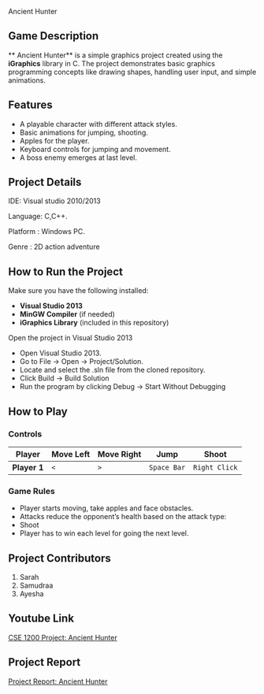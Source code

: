  Ancient Hunter

## Game Description

** Ancient Hunter** is a simple graphics project created using the **iGraphics** library in C. The project demonstrates basic graphics programming concepts like drawing shapes, handling user input, and simple animations.

## Features
- A playable character with different attack styles.
- Basic animations for jumping, shooting.
- Apples for the player.
- Keyboard controls for jumping and movement.
- A boss enemy emerges at last level.




## Project Details
IDE: Visual studio 2010/2013

Language: C,C++.

Platform : Windows PC.

Genre : 2D action adventure


## How to Run the Project

Make sure you have the following installed:
- **Visual Studio 2013**
- **MinGW Compiler** (if needed)
- **iGraphics Library** (included in this repository)


Open the project in Visual Studio 2013
- Open Visual Studio 2013.
- Go to File → Open → Project/Solution.
- Locate and select the .sln file from the cloned repository.
- Click Build → Build Solution
- Run the program by clicking Debug → Start Without Debugging


## How to Play

### **Controls**
| Player       | Move Left | Move Right | Jump       | Shoot | 
|-------------|----------|-----------|-----------|-------|
| **Player 1** | `<`      | `>`       | `Space Bar`       | `Right Click`   


### **Game Rules**

- Player starts moving, take apples and face obstacles.
- Attacks reduce the opponent’s health based on the attack type:
- Shoot
- Player has to win each level for going the next level.


## Project Contributors

1. Sarah
2. Samudraa
3. Ayesha


## Youtube Link
[CSE 1200 Project:  Ancient Hunter](https://www.youtube.com/)

## Project Report
[Project Report: Ancient Hunter](https://drive.google.com/drive/u/1/my-drive)
